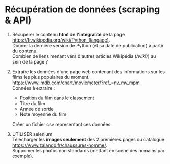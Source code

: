 # Récupération de données (scraping & API)

1. Récuperer le contenu **html** de **l'intégralité** de la page https://fr.wikipedia.org/wiki/Python_(langage). \
Donner la dernière version de Python (et sa date de publication) à partir du contenu. \
Combien de liens menant vers d'autres articles Wikipédia (*/wiki/*) au sein de la page ?


2. Extraire les données d'une page web contenant des informations sur les films les plus populaires du moment. \
      https://www.imdb.com/chart/moviemeter/?ref_=nv_mv_mpm \
      Données à extraire :
      - Position du film dans le classement
      - Titre du film
      - Année de sortie
      - Note moyenne du film

   Créer un fichier csv representant ces données.

3. UTILISER selenium \
   Télécharger les **images seulement** des 2 premières pages du catalogue https://www.zalando.fr/chaussures-homme/. \
   Supprimer les photos non standards (mettant en scène des humains par exemple).
